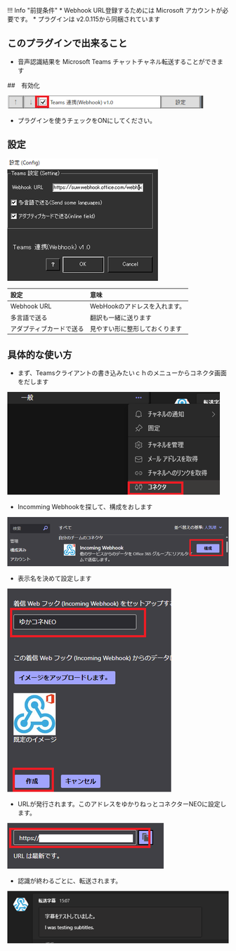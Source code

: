 !!! Info "前提条件"
    * Webhook URL登録するためには Microsoft アカウントが必要です。
    * プラグインは v2.0.115から同梱されています

## このプラグインで出来ること

* 音声認識結果を Microsoft Teams チャットチャネル転送することができます

##　有効化

![Teams](images/plugin_teamswebhook_p1.png)

* プラグインを使うチェックをONにしてください。

## 設定

![Teams](images/plugin_teamswebhook_p2.png)

|設定|意味|
|:--|:---|
|Webhook URL|WebHookのアドレスを入れます。|
|多言語で送る|翻訳も一緒に送ります|
|アダプティブカードで送る|見やすい形に整形しておくります|


## 具体的な使い方

* まず、Teamsクライアントの書き込みたいｃｈのメニューからコネクタ画面をだします

![Teams](images/plugin_teamswebhook_p3.png)

* Incomming Webhookを探して、構成をおします

![Teams](images/plugin_teamswebhook_p4.png)

* 表示名を決めて設定します

![Teams](images/plugin_teamswebhook_p5.png)

* URLが発行されます。このアドレスをゆかりねっとコネクターNEOに設定します。

![Teams](images/plugin_teamswebhook_p6.png)

* 認識が終わるごとに、転送されます。

![Teams](images/plugin_teamswebhook_p7.png)
